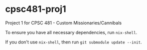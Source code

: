 # cpsc481-proj1
Project 1 for CPSC 481 - Custom Missionaries/Cannibals

To ensure you have all necessary dependencies, run `nix-shell`.

If you don't use `nix-shell`, then run `git submodule update --init`.
